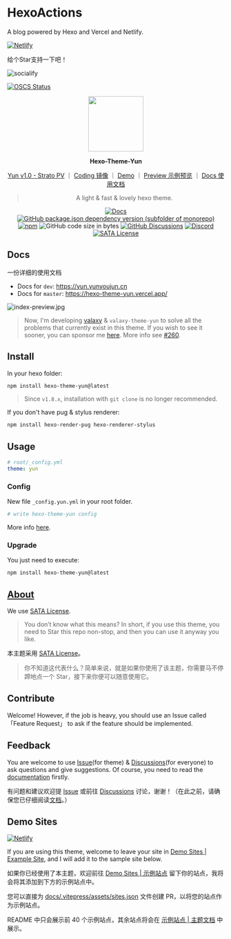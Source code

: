 # HexoActions
A blog powered by Hexo and Vercel and Netlify.

[![Netlify](https://img.shields.io/netlify/4acb3c9b-fbcd-488e-be70-18942eb2669f?logo=netlify)](https://niute.netlify.app)

给个Star支持一下吧！

<img src="https://socialify.git.ci/NiuFuyu855/HexoActions/image?description=1&descriptionEditable=%E5%9F%BA%E4%BA%8EHexo%E7%9A%84%E5%B0%8F%E5%B0%8F%E5%8D%9A%E5%AE%A2%0A%E6%AC%A2%E8%BF%8E%E5%A4%A7%E5%AE%B6%E6%9D%A5%E4%BA%92%E6%8D%A2%E5%8F%8B%E9%93%BE~&font=Inter&forks=1&logo=https%3A%2F%2Fzgq-inc.github.io%2Foverthefirewall%2Fimage%2Fvpnclient_black.png&name=1&owner=1&pattern=Brick%20Wall&stargazers=1&theme=Light" alt="socialify">

[![OSCS Status](https://www.oscs1024.com/platform/badge/NiuFuyu855/HexoActions.svg?size=small)](https://www.oscs1024.com/project/NiuFuyu855/HexoActions?ref=badge_small)

<p align="center">
<img width="128" src="https://cdn.jsdelivr.net/gh/YunYouJun/hexo-theme-yun/docs/public/logo.gif">
</p>

<p align="center">
<b>Hexo-Theme-Yun</b>
</p>

<div align="center">

[Yun v1.0 - Strato PV](https://www.bilibili.com/video/BV17t4y1S7tz) ｜
[Coding 镜像](https://yunyoujun.coding.net/public/hexo-theme-yun/hexo-theme-yun/git/files) ｜
[Demo](https://hexo-theme-yun.yunyoujun.cn) ｜
[Preview 示例预览](https://www.yunyoujun.cn) ｜
[Docs 使用文档](https://yun.yunyoujun.cn)

> A light & fast & lovely hexo theme.

[![Docs](https://github.com/YunYouJun/hexo-theme-yun/workflows/trigger/badge.svg)](https://yun.yunyoujun.cn)
[![GitHub package.json dependency version (subfolder of monorepo)](https://img.shields.io/github/package-json/dependency-version/YunYouJun/hexo-theme-yun/dev/hexo?filename=demo%2Fpackage.json&logo=hexo)](https://hexo.io)
[![npm](https://img.shields.io/npm/v/hexo-theme-yun)](https://www.npmjs.com/package/hexo-theme-yun)
![GitHub code size in bytes](https://img.shields.io/github/languages/code-size/YunYouJun/hexo-theme-yun?logo=vs-code)
[![GitHub Discussions](https://img.shields.io/github/discussions/YunYouJun/hexo-theme-yun?color=9cf&logo=github)](https://github.com/YunYouJun/hexo-theme-yun/discussions)
[![Discord](https://img.shields.io/discord/752821465891733574?label=discord&logo=discord)](https://discord.gg/nd3mPkU5j8)
[![SATA License](https://img.shields.io/badge/license-SATA-green.svg)](https://github.com/zTrix/sata-license)

</div>

## Docs

一份详细的使用文档

- Docs for `dev`: <https://yun.yunyoujun.cn>
- Docs for `master`: <https://hexo-theme-yun.vercel.app/>

![index-preview.jpg](https://cdn.jsdelivr.net/gh/YunYouJun/hexo-theme-yun/docs/public/images/index-preview.jpg)

> Now, I'm developing [valaxy](https://github.com/YunYouJun/valaxy) & `valaxy-theme-yun` to solve all the problems that currently exist in this theme.
> If you wish to see it sooner, you can sponsor me [here](https://sponsors.yunyoujun.cn/).
> More info see [#260](https://github.com/YunYouJun/hexo-theme-yun/discussions/260).

## Install

In your hexo folder:

```bash
npm install hexo-theme-yun@latest
```

> Since `v1.8.x`, installation with `git clone` is no longer recommended.

If you don't have pug & stylus renderer:

```bash
npm install hexo-render-pug hexo-renderer-stylus
```

## Usage

```yaml
# root/_config.yml
theme: yun
```

### Config

New file `_config.yun.yml` in your root folder.

```yaml
# write hexo-theme-yun config
```

More info [here](https://yun.yunyoujun.cn/guide/config.html).

### Upgrade

You just need to execute:

```bash
npm install hexo-theme-yun@latest
```

## [About](https://yun.yunyoujun.cn/guide/about.html)

We use [SATA License](https://github.com/zTrix/sata-license).

> You don’t know what this means? In short, if you use this theme, you need to Star this repo non-stop, and then you can use it anyway you like.

本主题采用 [SATA License](https://github.com/zTrix/sata-license)。

> 你不知道这代表什么？简单来说，就是如果你使用了该主题，你需要马不停蹄地点一个 Star，接下来你便可以随意使用它。

## Contribute

Welcome! However, if the job is heavy, you should use an Issue called 「Feature Request」 to ask if the feature should be implemented.

## Feedback

You are welcome to use [Issue](https://github.com/YunYouJun/hexo-theme-yun/issues)(for theme) & [Discussions](https://github.com/YunYouJun/hexo-theme-yun/discussions)(for everyone) to ask questions and give suggestions.
Of course, you need to read the [documentation](https://yun.yunyoujun.cn/en/) firstly.

有问题和建议欢迎提 [Issue](https://github.com/YunYouJun/hexo-theme-yun/issues) 或前往 [Discussions](https://github.com/YunYouJun/hexo-theme-yun/discussions) 讨论，谢谢！（在此之前，请确保您已仔细阅读[文档](https://yun.yunyoujun.cn)。）

## Demo Sites

[![Netlify](https://img.shields.io/netlify/4acb3c9b-fbcd-488e-be70-18942eb2669f?logo=netlify)](https://yunyoujun.netlify.app)

If you are using this theme, welcome to leave your site in [Demo Sites | Example Site](https://github.com/YunYouJun/hexo-theme-yun/discussions/97), and I will add it to the sample site below.

如果你已经使用了本主题，欢迎前往 [Demo Sites | 示例站点](https://github.com/YunYouJun/hexo-theme-yun/discussions/97) 留下你的站点，我将会将其添加到下方的示例站点中。

您可以直接为 [docs/.vitepress/assets/sites.json](https://github.com/YunYouJun/hexo-theme-yun/blob/dev/docs/.vitepress/assets/sites.json) 文件创建 PR，以将您的站点作为示例站点。

README 中只会展示前 40 个示例站点，其余站点将会在 [示例站点 | 主题文档](https://yun.yunyoujun.cn/demo/) 中展示。
